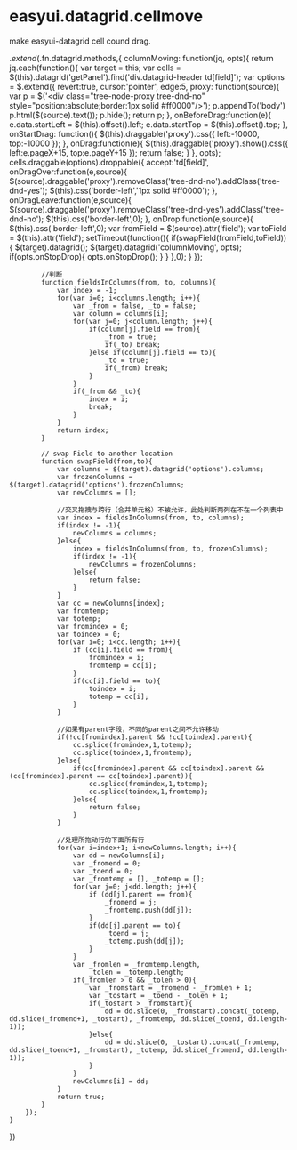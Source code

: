 # easyui.datagrid.cellmove
make easyui-datagrid cell cound drag.

$.extend($.fn.datagrid.methods,{
    columnMoving: function(jq, opts){
        return jq.each(function(){
            var target = this;
            var cells = $(this).datagrid('getPanel').find('div.datagrid-header td[field]');
            var options = $.extend({
                revert:true,
                cursor:'pointer',
                edge:5,
                proxy: function(source){
                    var p = $('<div class="tree-node-proxy tree-dnd-no" style="position:absolute;border:1px solid #ff0000"/>');
                    p.appendTo('body')
                    p.html($(source).text());
                    p.hide();
                    return p;
                },
                onBeforeDrag:function(e){
                    e.data.startLeft = $(this).offset().left;
                    e.data.startTop = $(this).offset().top;
                },
                onStartDrag: function(){
                    $(this).draggable('proxy').css({
                        left:-10000,
                        top:-10000
                    });
                },
                onDrag:function(e){
                    $(this).draggable('proxy').show().css({
                        left:e.pageX+15,
                        top:e.pageY+15
                    });
                    return false;
                }
            }, opts);
            cells.draggable(options).droppable({
                accept:'td[field]',
                onDragOver:function(e,source){
                    $(source).draggable('proxy').removeClass('tree-dnd-no').addClass('tree-dnd-yes');
                    $(this).css('border-left','1px solid #ff0000');
                },
                onDragLeave:function(e,source){
                    $(source).draggable('proxy').removeClass('tree-dnd-yes').addClass('tree-dnd-no');
                    $(this).css('border-left',0);
                },
                onDrop:function(e,source){
                    $(this).css('border-left',0);
                    var fromField = $(source).attr('field');
                    var toField = $(this).attr('field');
                    setTimeout(function(){
                        if(swapField(fromField,toField)){
                            $(target).datagrid();
                            $(target).datagrid('columnMoving', opts);
                            if(opts.onStopDrop){
                                opts.onStopDrop();
                            }
                        }
                    },0);
                }
            });
            
            //判断
            function fieldsInColumns(from, to, columns){
                var index = -1;
                for(var i=0; i<columns.length; i++){
                    var _from = false, _to = false;
                    var column = columns[i];
                    for(var j=0; j<column.length; j++){
                        if(column[j].field == from){
                            _from = true;
                            if(_to) break;
                        }else if(column[j].field == to){
                            _to = true;
                            if(_from) break;
                        }
                    }
                    if(_from && _to){
                        index = i;
                        break;
                    }
                }
                return index;
            }                        
            
            // swap Field to another location
            function swapField(from,to){
                var columns = $(target).datagrid('options').columns;
                var frozenColumns = $(target).datagrid('options').frozenColumns;
                var newColumns = [];
                
                //交叉拖拽与跨行（合并单元格）不被允许，此处判断两列在不在一个列表中
                var index = fieldsInColumns(from, to, columns);
                if(index != -1){
                    newColumns = columns;
                }else{
                    index = fieldsInColumns(from, to, frozenColumns);
                    if(index != -1){
                        newColumns = frozenColumns;
                    }else{
                        return false;
                    }
                }
                var cc = newColumns[index];
                var fromtemp;
                var totemp;
                var fromindex = 0;
                var toindex = 0;
                for(var i=0; i<cc.length; i++){
                    if (cc[i].field == from){
                        fromindex = i;
                        fromtemp = cc[i];
                    }
                    if(cc[i].field == to){
                        toindex = i;
                        totemp = cc[i];
                    }
                }
                
                //如果有parent字段，不同的parent之间不允许移动
                if(!cc[fromindex].parent && !cc[toindex].parent){
                    cc.splice(fromindex,1,totemp);
                    cc.splice(toindex,1,fromtemp);
                }else{ 
                    if(cc[fromindex].parent && cc[toindex].parent && (cc[fromindex].parent == cc[toindex].parent)){
                        cc.splice(fromindex,1,totemp);
                        cc.splice(toindex,1,fromtemp);
                    }else{
                        return false;
                    }
                }
                
                //处理所拖动行的下面所有行
                for(var i=index+1; i<newColumns.length; i++){
                    var dd = newColumns[i];
                    var _fromend = 0;
                    var _toend = 0;
                    var _fromtemp = [], _totemp = [];
                    for(var j=0; j<dd.length; j++){
                        if (dd[j].parent == from){
                            _fromend = j;
                            _fromtemp.push(dd[j]);
                        }
                        if(dd[j].parent == to){
                            _toend = j;
                            _totemp.push(dd[j]);
                        }
                    }
                    var _fromlen = _fromtemp.length,
                        _tolen = _totemp.length;
                    if(_fromlen > 0 && _tolen > 0){
                        var _fromstart = _fromend - _fromlen + 1;
                        var _tostart = _toend - _tolen + 1;
                        if(_tostart > _fromstart){
                            dd = dd.slice(0, _fromstart).concat(_totemp, dd.slice(_fromend+1, _tostart), _fromtemp, dd.slice(_toend, dd.length-1));
                        }else{
                            dd = dd.slice(0, _tostart).concat(_fromtemp, dd.slice(_toend+1, _fromstart), _totemp, dd.slice(_fromend, dd.length-1));
                        }
                    }
                    newColumns[i] = dd;
                }
                return true;
            }
        });
    }
})
